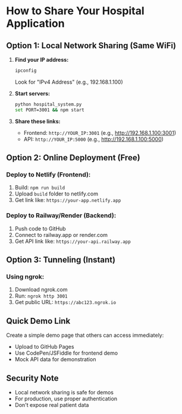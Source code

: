 # How to Share Your Hospital Application

## Option 1: Local Network Sharing (Same WiFi)

1. **Find your IP address:**
   ```cmd
   ipconfig
   ```
   Look for "IPv4 Address" (e.g., 192.168.1.100)

2. **Start servers:**
   ```bash
   python hospital_system.py
   set PORT=3001 && npm start
   ```

3. **Share these links:**
   - Frontend: `http://YOUR_IP:3001` (e.g., http://192.168.1.100:3001)
   - API: `http://YOUR_IP:5000` (e.g., http://192.168.1.100:5000)

## Option 2: Online Deployment (Free)

### Deploy to Netlify (Frontend):
1. Build: `npm run build`
2. Upload `build` folder to netlify.com
3. Get link like: `https://your-app.netlify.app`

### Deploy to Railway/Render (Backend):
1. Push code to GitHub
2. Connect to railway.app or render.com
3. Get API link like: `https://your-api.railway.app`

## Option 3: Tunneling (Instant)

### Using ngrok:
1. Download ngrok.com
2. Run: `ngrok http 3001`
3. Get public URL: `https://abc123.ngrok.io`

## Quick Demo Link

Create a simple demo page that others can access immediately:
- Upload to GitHub Pages
- Use CodePen/JSFiddle for frontend demo
- Mock API data for demonstration

## Security Note
- Local network sharing is safe for demos
- For production, use proper authentication
- Don't expose real patient data